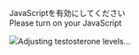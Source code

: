 JavaScriptを有効にしてください  
Please turn on your JavaScript

![](https://static.blahaj.zone/shonky/assets/transparent/Shonky.webp)Adjusting testosterone levels…